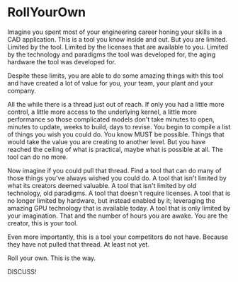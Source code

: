# RollYourOwn

Imagine you spent most of your engineering career honing your skills in a CAD application.  This is a tool you know inside and out.  But you are limited.  Limited by the tool.  Limited by the licenses that are available to you.  Limited by the technology and paradigms the tool was developed for, the aging hardware the tool was developed for.

Despite these limits, you are able to do some amazing things with this tool and have created a lot of value for you, your team, your plant and your company.

All the while there is a thread just out of reach.  If only you had a little more control, a little more access to the underlying kernel, a little more performance so those complicated models don't take minutes to open, minutes to update, weeks to build, days to revise.  You begin to compile a list of things you wish you could do.  You know MUST be possible.  Things that would take the value you are creating to another level.  But you have reached the ceiling of what is practical, maybe what is possible at all.  The tool can do no more.

Now imagine if you could pull that thread.  Find a tool that can do many of those things you've always wished you could do.  A tool that isn't limited by what its creators deemed valuable.  A tool that isn't limited by old technology, old paradigms.  A tool that doesn't require licenses.  A tool that is no longer limited by hardware, but instead enabled by it; leveraging the amazing GPU technology that is available today.  A tool that is only limited by your imagination. That and the number of hours you are awake.  You are the creator, this is your tool.

Even more importantly, this is a tool your competitors do not have.  Because they have not pulled that thread.  At least not yet.

Roll your own.  This is the way.

DISCUSS!
